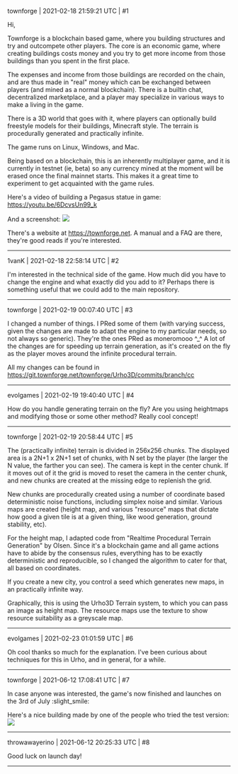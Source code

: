 townforge | 2021-02-18 21:59:21 UTC | #1

Hi,

Townforge is a blockchain based game, where you building structures and try and outcompete other players. The core is an economic game, where creating buildings costs money and you try to get more income from those buildings than you spent in the first place.

The expenses and income from those buildings are recorded on the chain, and are thus made in "real" money which can be exchanged between players (and mined as a normal blockchain). There is a builtin chat, decentralized marketplace, and a player may specialize in various ways to make a living in the game. 

There is a 3D world that goes with it, where players can optionally build freestyle models for their buildings, Minecraft style. The terrain is procedurally generated and practically infinite.

The game runs on Linux, Windows, and Mac.

Being based on a blockchain, this is an inherently multiplayer game, and it is currently in testnet (ie, beta) so any currency mined at the moment will be erased once the final mainnet starts. This makes it a great time to experiment to get acquainted with the game rules.

Here's a video of building a Pegasus statue in game: https://youtu.be/6DcvsUn99_k

And a screenshot:
![](https://i.imgur.com/LVWRQwU.png)

There's a website at https://townforge.net. A manual and a FAQ are there, they're good reads if you're interested.

-------------------------

1vanK | 2021-02-18 22:58:14 UTC | #2

I'm interested in the technical side of the game. How much did you have to change the engine and what exactly did you add to it? Perhaps there is something useful that we could add to the main repository.

-------------------------

townforge | 2021-02-19 00:07:40 UTC | #3

I changed a number of things. I PRed some of them (with varying success, given the changes are made to adapt the engine to my particular needs, so not always so generic). They're the ones PRed as moneromooo ^_^ A lot of the changes are for speeding up terrain generation, as it's created on the fly as the player moves around the infinite procedural terrain.

All my changes can be found in https://git.townforge.net/townforge/Urho3D/commits/branch/cc

-------------------------

evolgames | 2021-02-19 19:40:40 UTC | #4

How do you handle generating terrain on the fly?
Are you using heightmaps and modifying those or some other method?
Really cool concept!

-------------------------

townforge | 2021-02-19 20:58:44 UTC | #5

The (practically infinite) terrain is divided in 256x256 chunks. The displayed area is a 2N+1 x 2N+1 set of chunks, with N set by the player (the larger the N value, the farther you can see). The camera is kept in the center chunk. If it moves out of it the grid is moved to reset the camera in the center chunk, and new chunks are created at the missing edge to replenish the grid.

New chunks are procedurally created using a number of coordinate based deterministic noise functions, including simplex noise and similar. Various maps are created (height map, and various "resource" maps that dictate how good a given tile is at a given thing, like wood generation, ground stability, etc).

For the height map, I adapted code from "Realtime Procedural Terrain Generation" by Olsen. Since it's a blockchain game and all game actions have to abide by the consensus rules, everything has to be exactly deterministic and reproducible, so I changed the algorithm to cater for that, all based on coordinates.

If you create a new city, you control a seed which generates new maps, in an practically infinite way.

Graphically, this is using the Urho3D Terrain system, to which you can pass an image as height map. The resource maps use the texture to show resource suitability as a greyscale map.

-------------------------

evolgames | 2021-02-23 01:01:59 UTC | #6

Oh cool thanks so much for the explanation. I've been curious about techniques for this in Urho, and in general, for a while.

-------------------------

townforge | 2021-06-12 17:08:41 UTC | #7

In case anyone was interested, the game's now finished and launches on the 3rd of July :slight_smile: 

Here's a nice building made by one of the people who tried the test version:
![](https://townforge.net/images/main-item-voxels.jpeg)

-------------------------

throwawayerino | 2021-06-12 20:25:33 UTC | #8

Good luck on launch day!

-------------------------

